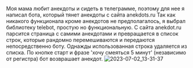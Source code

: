 Моя мама любит анекдоты и сидеть в телеграмме, поэтому для нее я написал бота, который тянет анекдоты с сайта anekdots.ru 
Так как никакого функционала кроме анекдотов не предполагалось, я выбрал библиотеку telebot, простую но функциональную.
С сайта anekdot.ru парсится страница с самими анекдотами и превращается в список строк, которые рандомно перемешиваются
и передаются непосредственно боту. Однажды использованная строка удаляется из списка. По кнопке старт и фразе 
'хочу смеяться 5 минут' (независимо от регистра) бот возврашает анекдот.
![2023-07-02_13-31-37](https://github.com/timmashkov/anekbot/assets/106866033/d134c263-b290-425b-8f04-7979ac13cc16)
